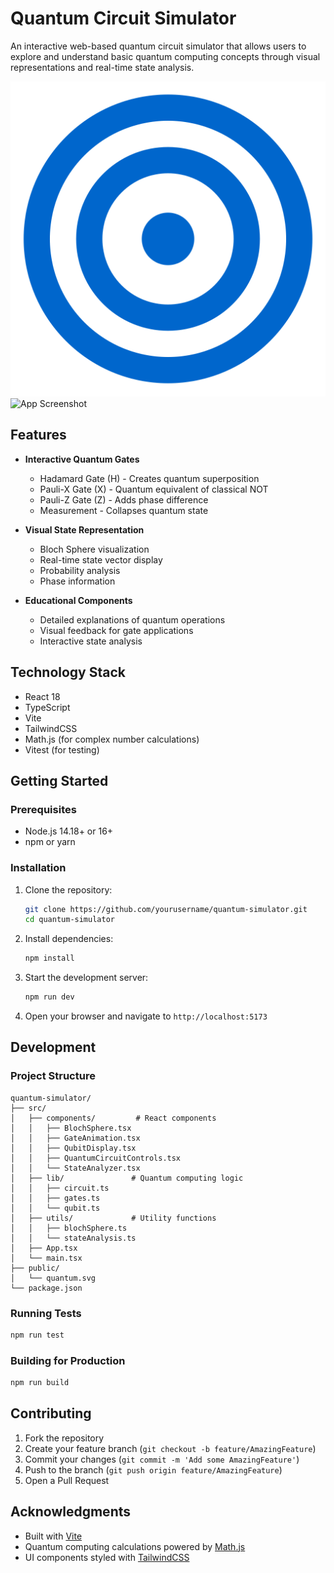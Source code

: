 # Quantum Circuit Simulator

An interactive web-based quantum circuit simulator that allows users to explore and understand basic quantum computing concepts through visual representations and real-time state analysis.

![Quantum Circuit Simulator](./public/quantum.svg)
![App Screenshot](https://github.com/dhruba-j-das-git/Quantum-Circuit-Simulator/Imagea.jpg)   
## Features

- **Interactive Quantum Gates**
  - Hadamard Gate (H) - Creates quantum superposition
  - Pauli-X Gate (X) - Quantum equivalent of classical NOT
  - Pauli-Z Gate (Z) - Adds phase difference
  - Measurement - Collapses quantum state

- **Visual State Representation**
  - Bloch Sphere visualization
  - Real-time state vector display
  - Probability analysis
  - Phase information

- **Educational Components**
  - Detailed explanations of quantum operations
  - Visual feedback for gate applications
  - Interactive state analysis

## Technology Stack

- React 18
- TypeScript
- Vite
- TailwindCSS
- Math.js (for complex number calculations)
- Vitest (for testing)

## Getting Started

### Prerequisites

- Node.js 14.18+ or 16+
- npm or yarn

### Installation

1. Clone the repository:
   ```bash
   git clone https://github.com/yourusername/quantum-simulator.git
   cd quantum-simulator
   ```

2. Install dependencies:
   ```bash
   npm install
   ```

3. Start the development server:
   ```bash
   npm run dev
   ```

4. Open your browser and navigate to `http://localhost:5173`

## Development

### Project Structure

```
quantum-simulator/
├── src/
│   ├── components/         # React components
│   │   ├── BlochSphere.tsx
│   │   ├── GateAnimation.tsx
│   │   ├── QubitDisplay.tsx
│   │   ├── QuantumCircuitControls.tsx
│   │   └── StateAnalyzer.tsx
│   ├── lib/               # Quantum computing logic
│   │   ├── circuit.ts
│   │   ├── gates.ts
│   │   └── qubit.ts
│   ├── utils/             # Utility functions
│   │   ├── blochSphere.ts
│   │   └── stateAnalysis.ts
│   ├── App.tsx
│   └── main.tsx
├── public/
│   └── quantum.svg
└── package.json
```

### Running Tests

```bash
npm run test
```

### Building for Production

```bash
npm run build
```

## Contributing

1. Fork the repository
2. Create your feature branch (`git checkout -b feature/AmazingFeature`)
3. Commit your changes (`git commit -m 'Add some AmazingFeature'`)
4. Push to the branch (`git push origin feature/AmazingFeature`)
5. Open a Pull Request


## Acknowledgments

- Built with [Vite](https://vitejs.dev/)
- Quantum computing calculations powered by [Math.js](https://mathjs.org/)
- UI components styled with [TailwindCSS](https://tailwindcss.com/)
